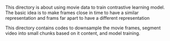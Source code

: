 This directory is about using movie data to train contrastive learning model. The basic idea is to make frames close in time to have a similar representation and frams far apart to have a different representation

This directory contains codes to downsample the movie frames, segment video into small chunks based on it content, and model training. 
